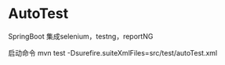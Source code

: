 # AutoTest
SpringBoot  集成selenium，testng，reportNG

启动命令   mvn test -Dsurefire.suiteXmlFiles=src/test/autoTest.xml
